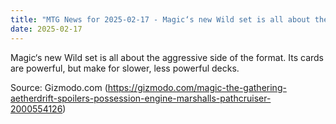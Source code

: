 ```yaml
---
title: "MTG News for 2025-02-17 - Magic‘s new Wild set is all about the aggressive s..."
date: 2025-02-17
---
```


Magic‘s new Wild set is all about the aggressive side of the format. Its cards are powerful, but make for slower, less powerful decks.

Source: Gizmodo.com (https://gizmodo.com/magic-the-gathering-aetherdrift-spoilers-possession-engine-marshalls-pathcruiser-2000554126)
